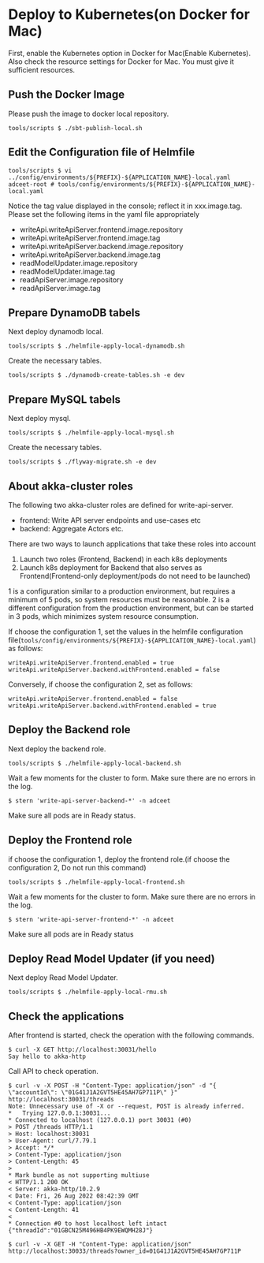 # Deploy to Kubernetes(on Docker for Mac)

First, enable the Kubernetes option in Docker for Mac(Enable Kubernetes).
Also check the resource settings for Docker for Mac. You must give it sufficient resources.

## Push the Docker Image

Please push the image to docker local repository.

```shell
tools/scripts $ ./sbt-publish-local.sh
```

## Edit the Configuration file of Helmfile

```shell
tools/scripts $ vi ../config/environments/${PREFIX}-${APPLICATION_NAME}-local.yaml
adceet-root # tools/config/environments/${PREFIX}-${APPLICATION_NAME}-local.yaml
```

Notice the tag value displayed in the console; reflect it in xxx.image.tag.
Please set the following items in the yaml file appropriately

- writeApi.writeApiServer.frontend.image.repository
- writeApi.writeApiServer.frontend.image.tag
- writeApi.writeApiServer.backend.image.repository
- writeApi.writeApiServer.backend.image.tag
- readModelUpdater.image.repository
- readModelUpdater.image.tag
- readApiServer.image.repository
- readApiServer.image.tag

## Prepare DynamoDB tabels

Next deploy dynamodb local.

```shell
tools/scripts $ ./helmfile-apply-local-dynamodb.sh
```

Create the necessary tables.

```shell
tools/scripts $ ./dynamodb-create-tables.sh -e dev
```

## Prepare MySQL tabels

Next deploy mysql.

```shell
tools/scripts $ ./helmfile-apply-local-mysql.sh
```

Create the necessary tables.

```shell
tools/scripts $ ./flyway-migrate.sh -e dev
```

## About akka-cluster roles

The following two akka-cluster roles are defined for write-api-server.

- frontend: Write API server endpoints and use-cases etc
- backend: Aggregate Actors etc.

There are two ways to launch applications that take these roles into account

1. Launch two roles (Frontend, Backend) in each k8s deployments
2. Launch k8s deployment for Backend that also serves as Frontend(Frontend-only deployment/pods do not need to be launched)

1 is a configuration similar to a production environment, but requires a minimum of 5 pods, so system resources must be reasonable.
2 is a different configuration from the production environment, but can be started in 3 pods, which minimizes system resource consumption.


If choose the configuration 1, set the values in the helmfile configuration file(`tools/config/environments/${PREFIX}-${APPLICATION_NAME}-local.yaml`) as follows:

```
writeApi.writeApiServer.frontend.enabled = true
writeApi.writeApiServer.backend.withFrontend.enabled = false
```

Conversely, if choose the configuration 2, set as follows:

```
writeApi.writeApiServer.frontend.enabled = false
writeApi.writeApiServer.backend.withFrontend.enabled = true
```

## Deploy the Backend role

Next deploy the backend role.

```shell
tools/scripts $ ./helmfile-apply-local-backend.sh
```

Wait a few moments for the cluster to form. Make sure there are no errors in the log.

```shell
$ stern 'write-api-server-backend-*' -n adceet
```

Make sure all pods are in Ready status.

## Deploy the Frontend role

if choose the configuration 1, deploy the frontend role.(if choose the configuration 2, Do not run this command)

```shell
tools/scripts $ ./helmfile-apply-local-frontend.sh
```

Wait a few moments for the cluster to form. Make sure there are no errors in the log.

```shell
$ stern 'write-api-server-frontend-*' -n adceet
```

Make sure all pods are in Ready status

## Deploy Read Model Updater (if you need) 

Next deploy Read Model Updater.

```shell
tools/scripts $ ./helmfile-apply-local-rmu.sh
```

## Check the applications

After frontend is started, check the operation with the following commands.

```shell
$ curl -X GET http://localhost:30031/hello
Say hello to akka-http
```

Call API to check operation.

```shell
$ curl -v -X POST -H "Content-Type: application/json" -d "{ \"accountId\": \"01G41J1A2GVT5HE45AH7GP711P\" }" http://localhost:30031/threads
Note: Unnecessary use of -X or --request, POST is already inferred.
*   Trying 127.0.0.1:30031...
* Connected to localhost (127.0.0.1) port 30031 (#0)
> POST /threads HTTP/1.1
> Host: localhost:30031
> User-Agent: curl/7.79.1
> Accept: */*
> Content-Type: application/json
> Content-Length: 45
>
* Mark bundle as not supporting multiuse
< HTTP/1.1 200 OK
< Server: akka-http/10.2.9
< Date: Fri, 26 Aug 2022 08:42:39 GMT
< Content-Type: application/json
< Content-Length: 41
<
* Connection #0 to host localhost left intact
{"threadId":"01GBCN25M496HB4PK9EWQMH28J"}
```

```shell
$ curl -v -X GET -H "Content-Type: application/json" http://localhost:30033/threads?owner_id=01G41J1A2GVT5HE45AH7GP711P

```